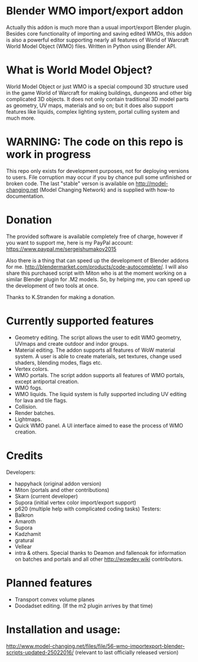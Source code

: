 # Blender WMO import/export addon
Actually this addon is much more than a usual import/export Blender plugin. Besides core functionality of importing and saving edited WMOs, this addon is also a powerful editor supporting nearly all features of World of Warcraft World Model Object (WMO) files. Written in Python using Blender API.

# What is World Model Object?
World Model Object or just WMO is a special compound 3D structure used in the game World of Warcraft for making buildings, dungeons and other big complicated 3D objects. It does not only contain traditional 3D model parts as geometry, UV maps, materials and so on; but it does also support features like liquids, complex lighting system, portal culling system and much more.

# WARNING: The code on this repo is work in progress
This repo only exists for development purposes, not for deploying versions to users. File corruption may occur if you by chance pull some unfinished or broken code. The last "stable" verson is available on http://model-changing.net (Model Changing Network) and is supplied with how-to documentation. 

# Donation
The provided software is available completely free of charge, however if you want to support me, here is my PayPal account: https://www.paypal.me/sergeishumakov2015

Also there is a thing that can speed up the development of Blender addons for me. http://blendermarket.com/products/code-autocomplete/. I will also share this purchased script with Miton who is at the moment working on a similar Blender plugin for .M2 models. So, by helping me, you can speed up the development of two tools at once.

Thanks to K.Stranden for making a donation.

# Currently supported features
- Geometry editing. The script allows the user to edit WMO geometry, UVmaps and create outdoor and indor groups.
- Material editing. The addon supports all features of WoW material system. A user is able to create materials, set textures, change used shaders, blending modes, flags etc.
- Vertex colors. 
- WMO portals. The script addon supports all features of WMO portals, except antiportal creation.
- WMO fogs.
- WMO liquids. The liquid system is fully supported including UV editing for lava and tile flags.
- Collision.
- Render batches.
- Lightmaps.
- Quick WMO panel. A UI interface aimed to ease the process of WMO creation.

# Credits
Developers:
- happyhack (original addon version)
- Miton (portals and other contributions)
- Skarn (current developer)
- Supora (initial vertex color import/export support)
- p620 (multiple help with complicated coding tasks)
Testers:
- Balkron
- Amaroth
- Supora
- Kadzhamit
- gratural
- Vellear
- intra
& others.
Special thanks to Deamon and fallenoak for information on batches and portals and all other http://wowdev.wiki contributors.

# Planned features
- Transport convex volume planes
- Doodadset editing. (If the m2 plugin arrives by that time)

# Installation and usage:
http://www.model-changing.net/files/file/56-wmo-importexport-blender-scripts-updated-25022016/ (relevant to last officially released version)
